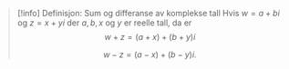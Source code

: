 > [!info] Definisjon: Sum og differanse av komplekse tall
> Hvis $w = a+bi$ og $z = x+yi$ der $a,b, x$ og $y$ er reelle tall, da er
> $$w+z = (a+x)+(b+y)i$$
>  
> $$w-z = (a-x)+(b-y)i.$$ 

